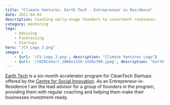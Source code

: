 ```yaml
---
title: "Climate Ventures: Earth Tech - Entrepreneur in Residence"
date: 2021-04-03 
description: Coaching early-stage founders to investment readiness.
category: mentoring
tags:
    - Advising
    - Fundraising
    - Startups
hero: "/CV_Logo_3.png"
images :
    - {url: '/CV_Logo_3.png', description: "Climate Ventures Logo"}
    - {url: '/2020Cohort_2060x1159-1420x799.jpeg', description: "EarthTech 2020 Cohort"}
---
```


[Earth Tech](https://climateventures.org/earthtech/) is a six-month accelerator 
program for CleanTech Startups offered by the [Centre for Social Innovation](https://socialinnovation.org/). As an 
Entrepreneur-in-Residence I am the lead advisor for a group of founders in
the program, providing them with regular coaching and helping them make their
businesses investment-ready.
